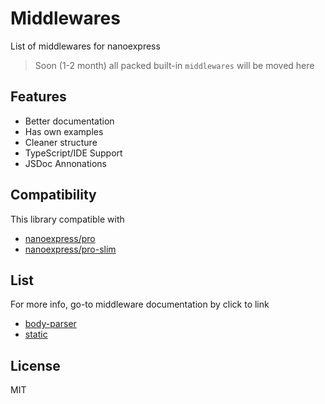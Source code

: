 # Middlewares

List of middlewares for nanoexpress

> Soon (1-2 month) all packed built-in `middlewares` will be moved here

## Features

- Better documentation
- Has own examples
- Cleaner structure
- TypeScript/IDE Support
- JSDoc Annonations

## Compatibility

This library compatible with

- [nanoexpress/pro](https://github.com/nanoexpress/pro)
- [nanoexpress/pro-slim](https://github.com/nanoexpress/pro-slim)

## List

For more info, go-to middleware documentation by click to link

- [body-parser](./body-parser)
- [static](./static)

## License

MIT
